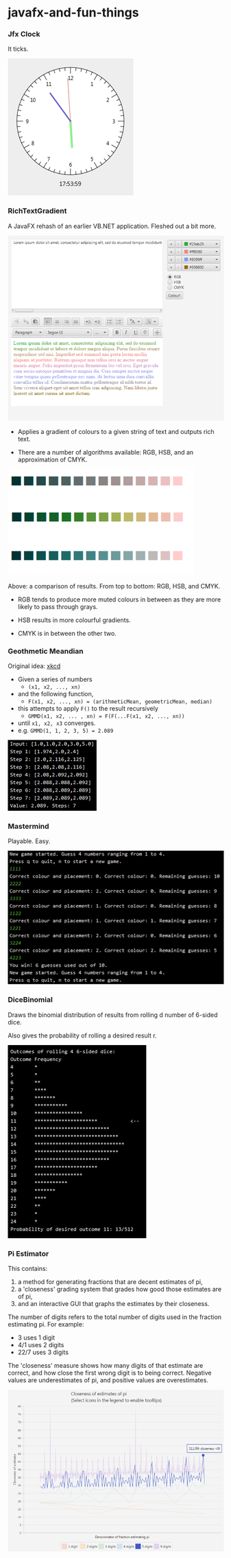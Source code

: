 # javafx-and-fun-things

### Jfx Clock
It ticks.

![JfxClock preview](https://github.com/uncleankiwi/javafx-and-fun-things/blob/master/previews/JfxClock.PNG)

### RichTextGradient
A JavaFX rehash of an earlier VB.NET application. Fleshed out a bit more.

![RichTextGradient preview](https://github.com/uncleankiwi/javafx-and-fun-things/blob/master/previews/RTG.PNG)

- Applies a gradient of colours to a given string of text and outputs rich text.

- There are a number of algorithms available: RGB, HSB, and an approximation of CMYK.

![RichTextGradient swatches comparison](https://github.com/uncleankiwi/javafx-and-fun-things/blob/master/previews/RTGswatches.png)

Above: a comparison of results. From top to bottom: RGB, HSB, and CMYK.

- RGB tends to produce more muted colours in between as they are more likely to pass through grays.

- HSB results in more colourful gradients.

- CMYK is in between the other two.

### Geothmetic Meandian
Original idea: [xkcd](https://xkcd.com/2435/)

- Given a series of numbers
    - `(x1, x2, ..., xn)`
- and the following function,
   - `F(x1, x2, ..., xn) = (arithmeticMean, geometricMean, median)`
- this attempts to apply `F()` to the result recursively
    - `GMMD(x1, x2, ... , xn) = F(F(...F(x1, x2, ..., xn))`
- until `x1, x2, x3` converges.
- e.g. `GMMD(1, 1, 2, 3, 5) = 2.089`

![GeothmeticMeandian preview](https://github.com/uncleankiwi/javafx-and-fun-things/blob/master/previews/geothmeticmeandian.PNG)

### Mastermind
Playable. Easy.

![Mastermind preview](https://github.com/uncleankiwi/javafx-and-fun-things/blob/master/previews/Mastermind.PNG)

### DiceBinomial
Draws the binomial distribution of results from rolling d number of 6-sided dice.

Also gives the probability of rolling a desired result r.

![Mastermind preview](https://github.com/uncleankiwi/javafx-and-fun-things/blob/master/previews/DiceBinomial.PNG)

### Pi Estimator
This contains:
1. a method for generating fractions that are decent estimates of pi,
2. a 'closeness' grading system that grades how good those estimates are of pi,
3. and an interactive GUI that graphs the estimates by their closeness.

The number of digits refers to the total number of digits used in the fraction estimating pi. For
example:
- 3 uses 1 digit
- 4/1 uses 2 digits
- 22/7 uses 3 digits

The 'closeness' measure shows how many digits of that estimate are correct, and how close the first wrong digit is to being correct.
Negative values are underestimates of pi, and positive values are overestimates.

![Pi estimator preview](https://github.com/uncleankiwi/javafx-and-fun-things/blob/master/previews/PiEstimator.PNG)